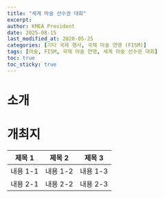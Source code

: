 ```yaml
---
title: "세계 마술 선수권 대회"
excerpt:
author: KMEA President
date: 2025-08-15
last_modified_at: 2020-05-25
categories: [기타 국제 행사, 국제 마술 연맹 (FISM)]
tags: [마술, FISM, 국제 마술 연맹, 세계 마술 선수권 대회]
toc: true
toc_sticky: true
---
```

# 소개 #

# 개최지 #
| 제목 1 | 제목 2 | 제목 3 |
|---|---|---|
| 내용 1-1 | 내용 1-2 | 내용 1-3 |
| 내용 2-1 | 내용 2-2 | 내용 2-3 |

